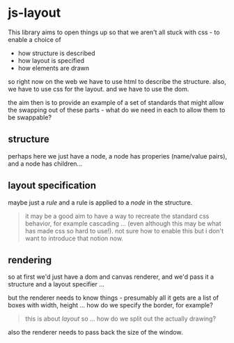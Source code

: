 # js-layout

This library aims to open things up
so that we aren't all stuck with css -
to enable a choice of

 - how structure is described
 - how layout is specified
 - how elements are drawn

so right now on the web we have to
use html to describe the structure.
also, we have to use css for the
layout. and we have to use the dom.

the aim then is to provide an example
of a set of standards that might allow
the swapping out of these parts - what
do we need in each to allow them to
be swappable?

## structure

perhaps here we just have a node,
a node has properies (name/value pairs),
and a node has children...

## layout specification

maybe just a _rule_ and a rule is
applied to a _node_ in the structure.

> it may be a good aim to have a way
> to recreate the standard css behavior,
> for example cascading ... (even although
> this may be what has made css so
> hard to use!). not sure how to enable
> this but i don't want to introduce
> that notion now.

## rendering

so at first we'd just have a dom and
canvas renderer, and we'd pass it a
structure and a layout specifier ...

but the renderer needs to know things -
presumably all it gets are a list of
boxes with width, height ... how do
we specify the border, for example?

> this is about _layout_ so ... how
> do we split out the actually drawing?
> 
also the renderer needs to pass back
the size of the window.

